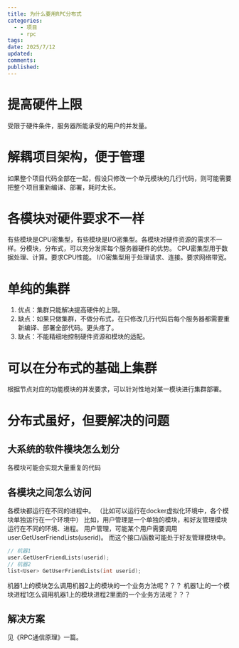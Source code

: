 ```yaml
---
title: 为什么要用RPC分布式
categories:
  - - 项目
    - rpc
tags: 
date: 2025/7/12
updated: 
comments: 
published:
---
```

# 提高硬件上限
受限于硬件条件，服务器所能承受的用户的并发量。
# 解耦项目架构，便于管理
如果整个项目代码全部在一起，假设只修改一个单元模块的几行代码，则可能需要把整个项目重新编译、部署，耗时太长。
# 各模块对硬件要求不一样
有些模块是CPU密集型，有些模块是I/O密集型。各模块对硬件资源的需求不一样。分模块，分布式，可以充分发挥每个服务器硬件的优势。
CPU密集型用于数据处理、计算。要求CPU性能。
I/O密集型用于处理请求、连接。要求网络带宽。
# 单纯的集群
1. 优点：集群只能解决提高硬件的上限。
2. 缺点：如果只做集群，不做分布式，在只修改几行代码后每个服务器都需要重新编译、部署全部代码。更头疼了。
3. 缺点：不能精细地控制硬件资源和模块的适配。
# 可以在分布式的基础上集群
根据节点对应的功能模块的并发要求，可以针对性地对某一模块进行集群部署。
# 分布式虽好，但要解决的问题
## 大系统的软件模块怎么划分
各模块可能会实现大量重复的代码
## 各模块之间怎么访问
各模块都运行在不同的进程中。
（比如可以运行在docker虚拟化环境中，各个模块单独运行在一个环境中）
比如，用户管理是一个单独的模块，和好友管理模块运行在不同的环境、进程。
用户管理，可能某个用户需要调用user.GetUserFriendLists(userid)。
而这个接口/函数可能处于好友管理模块中。
```cpp
// 机器1
user.GetUserFriendLists(userid);
// 机器2
list<User> GetUserFriendLists(int userid);
```
机器1上的模块怎么调用机器2上的模块的一个业务方法呢？？？
机器1上的一个模块进程1怎么调用机器1上的模块进程2里面的一个业务方法呢？？？
## 解决方案
见《RPC通信原理》一篇。